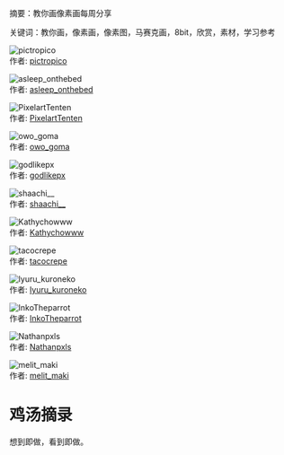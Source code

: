 摘要：教你画像素画每周分享  

关键词：教你画，像素画，像素图，马赛克画，8bit，欣赏，素材，学习参考  

![pictropico](https://pbs.twimg.com/media/GviqK36b0AAJYhp?format=jpg&name=medium)  
作者: [pictropico](https://x.com/pictropico)  

![asleep_onthebed](https://pbs.twimg.com/media/GvfOtnnWUAAMBXP?format=jpg&name=medium)  
作者: [asleep_onthebed](https://x.com/asleep_onthebed)  

![PixelartTenten](https://pbs.twimg.com/media/GvfmyNVbIAAKjem?format=png&name=small)  
作者: [PixelartTenten](https://x.com/PixelartTenten)  

![owo_goma](https://pbs.twimg.com/media/Gve4RymW8AAD-ru?format=png&name=900x900)  
作者: [owo_goma](https://x.com/owo_goma)  

![godlikepx](https://pbs.twimg.com/media/Gvg63oMW8AANH7Q?format=jpg&name=900x900)  
作者: [godlikepx](https://x.com/godlikepx)  

![shaachi__](https://pbs.twimg.com/media/Gvfs7e5W4AAQt9H?format=jpg&name=medium)  
作者: [shaachi__](https://x.com/shaachi__)  

![Kathychowww](https://pbs.twimg.com/media/GvlPW9YbgAA-6ZF?format=png&name=medium)  
作者: [Kathychowww](https://x.com/Kathychowww)  

![tacocrepe](https://pbs.twimg.com/media/GvefTWOW0AAyBw3?format=png&name=medium)  
作者: [tacocrepe](https://x.com/tacocrepe)  

![Iyuru_kuroneko](https://pbs.twimg.com/media/GvkXn4UXEAANBp6?format=jpg&name=medium)  
作者: [Iyuru_kuroneko](https://x.com/Iyuru_kuroneko)  

![InkoTheparrot](https://pbs.twimg.com/media/GvfudZHakAAQCeA?format=jpg&name=medium)  
作者: [InkoTheparrot](https://x.com/InkoTheparrot)  

![Nathanpxls](https://pbs.twimg.com/media/Gvkz5shWoAAXLvJ?format=png&name=medium)  
作者: [Nathanpxls](https://x.com/Nathanpxls)  

![melit_maki](https://pbs.twimg.com/media/Gvf8zryWQAANr12?format=png&name=medium)  
作者: [melit_maki](https://x.com/melit_maki)  

# 鸡汤摘录  

想到即做，看到即做。